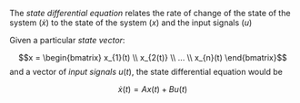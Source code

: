The *state differential equation* relates the rate of change of the state of the system ($\dot{x}$) to the state of the system ($x$) and the input signals ($u$)

Given a particular *state vector*:

$$x = \begin{bmatrix} x_{1}(t) \\ x_{2(t)} \\ ... \\ x_{n}(t) \end{bmatrix}$$
and a vector of *input signals* $u(t)$, the state differential equation would be 

$$\dot{x}(t) = Ax(t) +Bu(t)$$
